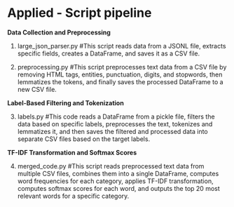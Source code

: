 # Applied - Script pipeline 

**Data Collection and Preprocessing**
1. large_json_parser.py #This script reads data from a JSONL file, extracts specific fields, creates a DataFrame, and saves it as a CSV file.

2. preprocessing.py #This script preprocesses text data from a CSV file by removing HTML tags, entities, punctuation, digits, and stopwords, then lemmatizes the tokens, and finally saves the processed DataFrame to a new CSV file.

**Label-Based Filtering and Tokenization**

3. labels.py #This code reads a DataFrame from a pickle file, filters the data based on specific labels, preprocesses the text, tokenizes and lemmatizes it, and then saves the filtered and processed data into separate CSV files based on the target labels.

**TF-IDF Transformation and Softmax Scores**

4. merged_code.py #This script reads preprocessed text data from multiple CSV files, combines them into a single DataFrame, computes word frequencies for each category, applies TF-IDF transformation, computes softmax scores for each word, and outputs the top 20 most relevant words for a specific category.
